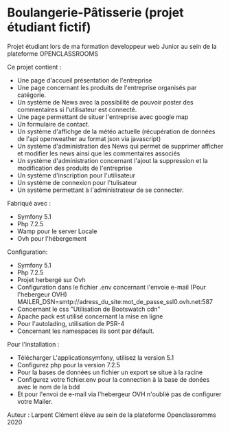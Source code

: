 # Boulangerie-Pâtisserie  (projet étudiant fictif)

Projet étudiant lors de ma formation developpeur web Junior au sein de la plateforme OPENCLASSROOMS

Ce projet contient :
- Une page d'accueil présentation de l'entreprise
- Une page concernant les produits de l'entreprise organisés par catégorie.
- Un système de News avec la possibilité de pouvoir poster des commentaires si l'utilisateur est connecté.
- Une page permettant de situer l'entreprise avec google map
- Un formulaire de contact.
- Un système d'affichge de la météo actuelle (récupération de données de l'api openweather au format json via javascript)
- Un système d'administration des News qui permet de supprimer afficher et modifier les news ainsi que les commentaires associés
- Un système d'administration concernant l'ajout la suppression et la modification des produits de l'entreprise
- Un système d'inscription pour l'utilisateur
- Un système de connexion pour l'tulisateur
- Un système permettant à l'administrateur de se connecter.

Fabriqué avec :
- Symfony 5.1
- Php 7.2.5
- Wamp pour le server Locale
- Ovh pour l'hébergement

Configuration:
- Symfony 5.1 
- Php 7.2.5
- Projet herbergé sur Ovh
- Configuration dans le fichier .env concernant l'envoie e-mail (Pour l'hebergeur OVH) MAILER_DSN=smtp://adress_du_site:mot_de_passe_ssl0.ovh.net:587
- Concernant le css "Utilisation de Bootswatch cdn"
- Apache pack est utilisé concernant la mise en ligne 
- Pour l'autolading, utilisation de PSR-4
- Concernant les namespaces ils sont par défault.

Pour l'installation :
- Télécharger L'applicationsymfony, utilisez la version 5.1
- Configurez php pour la version 7.2.5
- Pour la bases de données un fichier un export se situe à la racine
- Configurez votre fichier.env pour la connection à la base de donées avec le nom de la bdd
- Et pour l'envoi de e-mail via l'hebergeur OVH n'oublié pas de configurer votre Mailer.

Auteur : Larpent Clément élève au sein de la plateforme Openclassromms 2020
